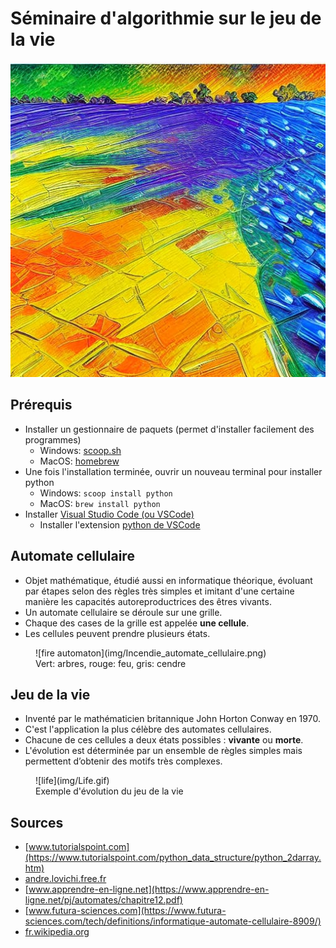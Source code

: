 # Séminaire d'algorithmie sur le jeu de la vie

![logo](img/logo.jpg)

## Prérequis

- Installer un gestionnaire de paquets (permet d'installer facilement des programmes)
    - Windows: [scoop.sh](https://scoop.sh/)
    - MacOS: [homebrew](https://brew.sh/)
- Une fois l'installation terminée, ouvrir un nouveau terminal pour installer python
    - Windows: `scoop install python`
    - MacOS: `brew install python`
- Installer [Visual Studio Code (ou VSCode)](https://code.visualstudio.com/)
    - Installer l'extension [python de VSCode](https://marketplace.visualstudio.com/items?itemName=ms-python.python) 

## Automate cellulaire

- Objet mathématique, étudié aussi en informatique théorique, évoluant par étapes selon des règles très simples et imitant d'une certaine manière les capacités autoreproductrices des êtres vivants.
- Un automate cellulaire se déroule sur une grille.
- Chaque des cases de la grille est appelée **une cellule**.
- Les cellules peuvent prendre plusieurs états.

<figure markdown>
  ![fire automaton](img/Incendie_automate_cellulaire.png)
  <figcaption>Vert: arbres, rouge: feu, gris: cendre</figcaption>
</figure>


## Jeu de la vie

- Inventé par le mathématicien britannique John Horton Conway en 1970.
- C'est l'application la plus célèbre des automates cellulaires.
- Chacune de ces cellules a deux états possibles : **vivante** ou **morte**.
- L'évolution est déterminée par un ensemble de règles simples mais permettent d’obtenir des motifs très complexes.


<figure markdown>
  ![life](img/Life.gif)
  <figcaption>Exemple d'évolution du jeu de la vie</figcaption>
</figure>


## Sources

- [www.tutorialspoint.com](https://www.tutorialspoint.com/python_data_structure/python_2darray.htm)
- [andre.lovichi.free.fr](http://andre.lovichi.free.fr/teaching/ea/2014-2015/cours/premieres/18/18-TD-Le_jeu_de_la_vie.pdf)
- [www.apprendre-en-ligne.net](https://www.apprendre-en-ligne.net/pj/automates/chapitre12.pdf)
- [www.futura-sciences.com](https://www.futura-sciences.com/tech/definitions/informatique-automate-cellulaire-8909/)
- [fr.wikipedia.org](https://fr.wikipedia.org/wiki/Automate_cellulaire)